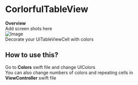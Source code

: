 # CorlorfulTableView
**Overview**\
Add screen shots here\
![Image](<img width="408" alt="Palette2" src="https://user-images.githubusercontent.com/82161055/158920201-5120580b-3e61-4925-89a5-3334deb45014.png">)\
Decorate your UITableViewCell with colors

## How to use this?
Go to **Colors** swift file and change UIColors\
You can also change numbers of colors and repeating cells in **ViewController** swift file




